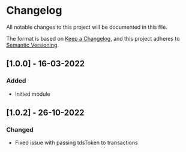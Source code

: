 # Changelog
All notable changes to this project will be documented in this file.

The format is based on [Keep a Changelog](https://keepachangelog.com/en/1.0.0/),
and this project adheres to [Semantic Versioning](https://semver.org/spec/v2.0.0.html).

## [1.0.0] - 16-03-2022
### Added
- Initied module

## [1.0.2] - 26-10-2022
### Changed
- Fixed issue with passing tdsToken to transactions
